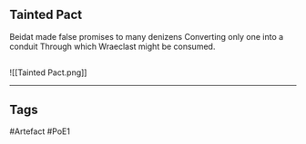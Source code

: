 ## Tainted Pact
Beidat made false promises to many denizens
Converting only one into a conduit
Through which Wraeclast might be consumed.
##
![[Tainted Pact.png]]

---
## Tags
#Artefact
#PoE1